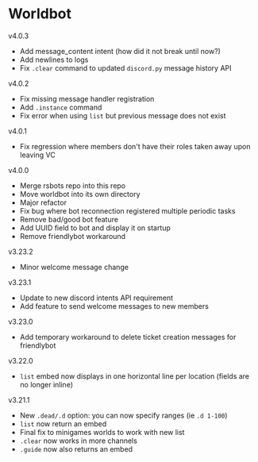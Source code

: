 # Worldbot

v4.0.3

- Add message_content intent (how did it not break until now?)
- Add newlines to logs
- Fix `.clear` command to updated `discord.py` message history API

v4.0.2

- Fix missing message handler registration
- Add `.instance` command
- Fix error when using `list` but previous message does not exist

v4.0.1

- Fix regression where members don't have their roles taken away upon leaving VC

v4.0.0

- Merge rsbots repo into this repo
- Move worldbot into its own directory
- Major refactor
- Fix bug where bot reconnection registered multiple periodic tasks
- Remove bad/good bot feature
- Add UUID field to bot and display it on startup
- Remove friendlybot workaround

v3.23.2

- Minor welcome message change

v3.23.1

- Update to new discord intents API requirement
- Add feature to send welcome messages to new members

v3.23.0

- Add temporary workaround to delete ticket creation messages for friendlybot

v3.22.0
- `list` embed now displays in one horizontal line per location (fields are no longer inline) 

v3.21.1
- New `.dead/.d` option: you can now specify ranges (ie `.d 1-100`)
- `list` now return an embed
- Final fix to minigames worlds to work with new list
- `.clear` now works in more channels
- `.guide` now also returns an embed